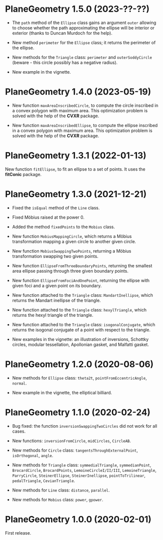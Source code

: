 # PlaneGeometry 1.5.0 (2023-??-??)

- The `path` method of the `Ellipse` class gains an argument `outer` allowing 
to choose whether the path approximating the ellipse will be interior or 
exterior (thanks to Duncan Murdoch for the help).

- New method `perimeter` for the `Ellipse` class; it returns the perimeter 
of the ellipse.

- New methods for the `Triangle` class: `perimeter` and `outerSoddyCircle` 
(beware - this circle possibly has a negative radius).

- New example in the vignette.


# PlaneGeometry 1.4.0 (2023-05-19)

- New function `maxAreaInscribedCircle`, to compute the circle inscribed in a 
convex polygon with maximum area. This optimization problem is solved with 
the help of the **CVXR** package.

- New function `maxAreaInscribedEllipse`, to compute the ellipse inscribed in a 
convex polygon with maximum area. This optimization problem is solved with 
the help of the **CVXR** package.


# PlaneGeometry 1.3.1 (2022-01-13)

New function `fitEllipse`, to fit an ellipse to a set of points. It uses the 
**fitConic** package.


# PlaneGeometry 1.3.0 (2021-12-21)

* Fixed the `isEqual` method of the `Line` class.

* Fixed Möbius raised at the power 0.

* Added the method `fixedPoints` to the `Mobius` class.

* New function `MobiusMappingCircle`, which returns a Möbius transformation 
mapping a given circle to another given circle.

* New function `MobiusSwappingTwoPoints`, returning a Möbius transformation 
swapping two given points.

* New function `EllipseFromThreeBoundaryPoints`, returning the smallest area 
ellipse passing through three given boundary points.

* New function `EllipseFromFociAndOnePoint`, returning the ellipse with given 
foci and a given point on its boundary.

* New function attached to the `Triangle` class: `MandartInellipse`, which 
returns the Mandart inellipse of the triangle.

* New function attached to the `Triangle` class: `hexylTriangle`, which 
returns the hexyl triangle of the triangle.

* New function attached to the `Triangle` class: `isogonalConjugate`, which 
returns the isogonal conjugate of a point with respect to the triangle.

* New examples in the vignette: an illustration of inversions, Schottky circles, 
modular tessellation, Apollonian gasket, and Malfatti gasket.


# PlaneGeometry 1.2.0 (2020-08-06)

* New methods for `Ellipse` class: `theta2t`, `pointFromEccentricAngle`, 
`normal`.

* New example in the vignette, the elliptical billiard.


# PlaneGeometry 1.1.0 (2020-02-24)

* Bug fixed: the function `inversionSwappingTwoCircles` did not work for all cases.

* New functions: `inversionFromCircle`, `midCircles`, `CircleAB`.

* New methods for `Circle` class: `tangentsThroughExternalPoint`, 
`isOrthogonal`, `angle`.

* New methods for `Triangle` class: `symmedialTriangle`, `symmedianPoint`, 
`BrocardCircle`, `BrocardPoints`, `LemoineCircleI/II/III`, `LemoineTriangle`, 
`ParryCircle`, `SteinerEllipse`, `SteinerInellipse`, `pointToTrilinear`, 
`pedalTriangle`, `CevianTriangle`.

* New methods for `Line` class: `distance`, `parallel`.

* New methods for `Mobius` class: `power`, `gpower`.


# PlaneGeometry 1.0.0 (2020-02-01)

First release.
